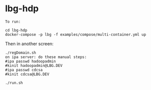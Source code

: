 # lbg-hdp
```
To run:

cd lbg-hdp
docker-compose -p lbg -f examples/compose/multi-container.yml up
```
Then in another screen:
```
./regDomain.sh
on ipa server: do these manual steps:
#ipa passwd hadoopadmin
#kinit hadoopadmin@LBG.DEV
#ipa passwd cdcsa
#kinit cdcsa@LBG.DEV

./run.sh
```


